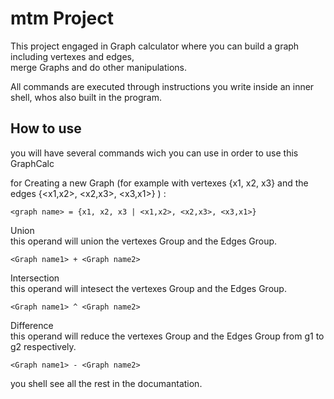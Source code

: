 # mtm Project

This project engaged in Graph calculator where you can build a graph including vertexes and edges, <br />
merge Graphs and do other manipulations.

All commands are executed through instructions you write inside an inner shell, whos also built in the program.


## How to use
you will have several commands wich you can use in order to use this GraphCalc

for Creating a new Graph  <be />
(for example with vertexes {x1, x2, x3} and the edges {<x1,x2>, <x2,x3>, <x3,x1>} ) :
```
<graph name> = {x1, x2, x3 | <x1,x2>, <x2,x3>, <x3,x1>}
```
Union <br />
this operand will union the vertexes Group and the Edges Group.
```
<Graph name1> + <Graph name2>
```
Intersection <br />
this operand will intesect the vertexes Group and the Edges Group.
```
<Graph name1> ^ <Graph name2>
```
Difference <br />
this operand will reduce the vertexes Group and the Edges Group from g1 to g2 respectively.
```
<Graph name1> - <Graph name2>
```
you shell see all the rest in the documantation.

